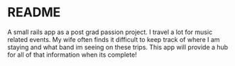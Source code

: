 # README

A small rails app as a post grad passion project. I travel a lot for music related events. My wife often finds it difficult to keep track of where I am staying and what band im seeing on these trips. This app will provide a hub for all of that information when its complete! 
